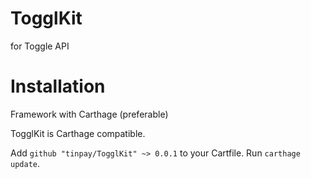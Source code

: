 # TogglKit
for Toggle API

# Installation

Framework with Carthage (preferable)

TogglKit is Carthage compatible.

Add `github "tinpay/TogglKit" ~> 0.0.1` to your Cartfile.
Run `carthage update`.

